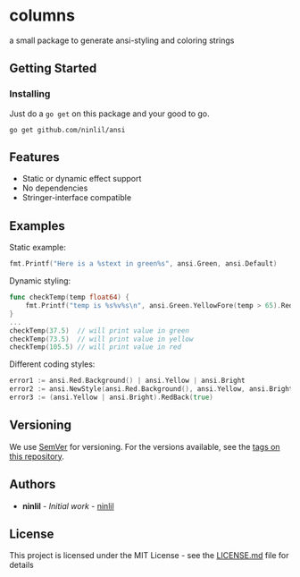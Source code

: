 # columns

a small package to generate ansi-styling and coloring strings

## Getting Started

### Installing

Just do a `go get` on this package and your good to go.
```
go get github.com/ninlil/ansi
```

## Features

* Static or dynamic effect support
* No dependencies
* Stringer-interface compatible

## Examples

Static example:
```go
fmt.Printf("Here is a %stext in green%s", ansi.Green, ansi.Default)
```

Dynamic styling:
```go
func checkTemp(temp float64) {
	fmt.Printf("temp is %s%v%s\n", ansi.Green.YellowFore(temp > 65).RedFore(temp > 100), temp, ansi.Default)
}
...
checkTemp(37.5)  // will print value in green
checkTemp(73.5)  // will print value in yellow
checkTemp(105.5) // will print value in red
```

Different coding styles:
```go
error1 := ansi.Red.Background() | ansi.Yellow | ansi.Bright
error2 := ansi.NewStyle(ansi.Red.Background(), ansi.Yellow, ansi.Bright)
error3 := (ansi.Yellow | ansi.Bright).RedBack(true)
```

## Versioning

We use [SemVer](http://semver.org/) for versioning. For the versions available, see the [tags on this repository](https://github.com/ninlil/columns/tags). 

## Authors

* **ninlil** - *Initial work* - [ninlil](https://github.com/ninlil)

## License

This project is licensed under the MIT License - see the [LICENSE.md](LICENSE.md) file for details
